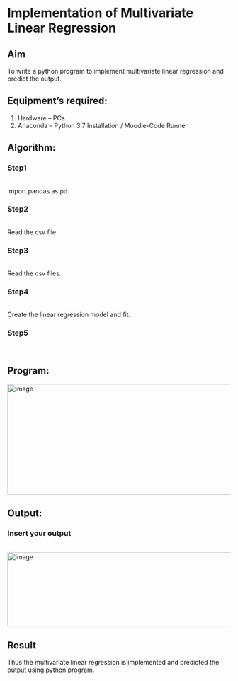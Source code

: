 # Implementation of Multivariate Linear Regression
## Aim
To write a python program to implement multivariate linear regression and predict the output.
## Equipment’s required:
1.	Hardware – PCs
2.	Anaconda – Python 3.7 Installation / Moodle-Code Runner
## Algorithm:
### Step1
<br> import pandas as pd.

### Step2
<br>Read the csv file.

### Step3
<br>Read the csv files.

### Step4
<br> Create the linear regression model and fit.

### Step5
<br>

## Program:
<img width="804" height="250" alt="image" src="https://github.com/user-attachments/assets/faa637ec-beea-48c5-a38f-e1f762752ffd" />








## Output:

### Insert your output

<br><img width="785" height="168" alt="image" src="https://github.com/user-attachments/assets/2bf2dca5-b1a9-4bf9-91e2-e370fe207a0c" />


## Result
Thus the multivariate linear regression is implemented and predicted the output using python program.
